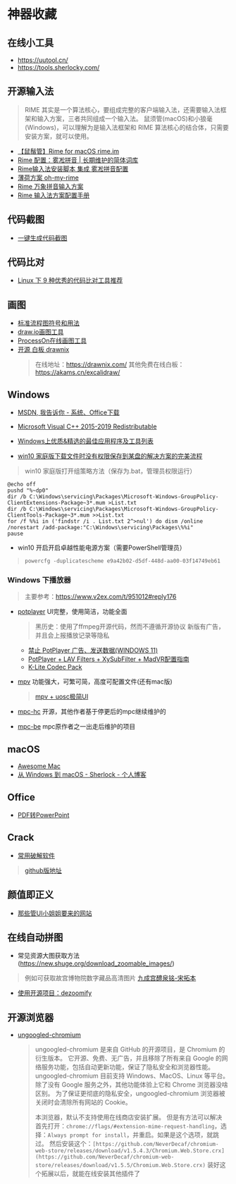 # 神器收藏

## 在线小工具
- https://uutool.cn/
- https://tools.sherlocky.com/

## 开源输入法
> RIME 其实是一个算法核心，要组成完整的客户端输入法，还需要输入法框架和输入方案，三者共同组成一个输入法。
> 鼠须管(macOS)和小狼毫(Windows)，可以理解为是输入法框架和 RIME 算法核心的结合体，只需要安装方案，就可以使用。

- [【鼠鬚管】Rime for macOS rime.im](https://github.com/rime/squirrel)
- [Rime 配置：雾凇拼音 | 长期维护的简体词库](https://github.com/iDvel/rime-ice)
- [Rime输入法安装脚本 集成 雾凇拼音配置](https://github.com/Mark24Code/rime-auto-deploy)
- [薄荷方案 oh-my-rime](https://www.mintimate.cc/zh/guide/installRime.html)
- [Rime 万象拼音输入方案](https://github.com/amzxyz/rime_wanxiang)
- [Rime 输入法方案配置手册](https://xishansnow.github.io/posts/41ac964d.html)


## 代码截图
* [一键生成代码截图](https://quanxin.org/code-snapshot)

## 代码比对
* [Linux 下 9 种优秀的代码比对工具推荐](https://mp.weixin.qq.com/s?__biz=MzAxODI5ODMwOA==&mid=2666546845&idx=2&sn=a8a638a300311344509770c1c3a8cd75)

## 画图
* [标准流程图符号和用法](https://www.edrawsoft.com/cn/flowchart-symbols.php)
* [draw.io画图工具](https://app.diagrams.net/)
* [ProcessOn在线画图工具](https://www.processon.com/)
* [开源 白板 drawnix](https://github.com/plait-board/drawnix)
  > 在线地址：https://drawnix.com/
  > 其他免费在线白板：https://akams.cn/excalidraw/

## Windows
* [MSDN, 我告诉你 - 系统、Office下载](https://msdn.itellyou.cn/)
* [Microsoft Visual C++ 2015-2019 Redistributable](https://support.microsoft.com/en-us/help/2977003/the-latest-supported-visual-c-downloads)
* [Windows上优质&精选的最佳应用程序及工具列表](https://github.com/Awesome-Windows/Awesome/blob/master/README-cn.md)

* [win10 家庭版下载文件时没有权限保存到某盘的解决方案的完美流程](https://blog.csdn.net/weixin_42997646/article/details/89414437)
> win10 家庭版打开组策略方法（保存为.bat，管理员权限运行）

```
@echo off
pushd "%~dp0" 
dir /b C:\Windows\servicing\Packages\Microsoft-Windows-GroupPolicy-ClientExtensions-Package~3*.mum >List.txt 
dir /b C:\Windows\servicing\Packages\Microsoft-Windows-GroupPolicy-ClientTools-Package~3*.mum >>List.txt 
for /f %%i in ('findstr /i . List.txt 2^>nul') do dism /online /norestart /add-package:"C:\Windows\servicing\Packages\%%i" 
pause
```
* win10 开启开启卓越性能电源方案（需要PowerShell管理员）
> ``powercfg -duplicatescheme e9a42b02-d5df-448d-aa00-03f14749eb61``

### Windows 下播放器
> 主要参考：https://www.v2ex.com/t/951012#reply176
- [potplayer](https://potplayer.daum.net/) UI完整，使用简洁，功能全面
  > 黑历史：使用了ffmpeg开源代码，然而不遵循开源协议
  > 新版有广告，并且会上报播放记录等隐私

  - [禁止 PotPlayer 广告、发送数据(WINDOWS 11)](https://go123.live/blocking-connection-from-potplayer-in-windows-firewall/)
  - [PotPlayer + LAV Filters + XySubFilter + MadVR配置指南](https://blog.csdn.net/sigmarising/article/details/105700625)
  - [K-Lite Codec Pack](https://codecguide.com/download_k-lite_codec_pack_mega.htm)
- [mpv](https://mpv.io/installation/) 功能强大，可繁可简，高度可配置文件(还有mac版) 
  > [mpv + uosc极简UI](https://github.com/tomasklaen/uosc)
- [mpc-hc](https://github.com/clsid2/mpc-hc) 开源，其他作者基于停更后的mpc继续维护的 
- [mpc-be](https://github.com/Aleksoid1978/MPC-BE) mpc原作者之一出走后维护的项目

## macOS
* [Awesome Mac](https://wangchujiang.com/awesome-mac/index.zh.html)
* [从 Windows 到 macOS - Sherlock - 个人博客](https://halo.sherlocky.com/archives/macos)

## Office
* [PDF转PowerPoint](https://www.pdfpai.com/pdf-to-powerpoint)

## Crack
* [常用破解软件](https://www.fxxkmakeding.xyz/downloads.html)
> [github版地址](https://github.com/xyjoey/fxxkmakeding)

## 颜值即正义
* [那些管UI小姐姐要来的网站](https://juejin.im/post/5e7cdee26fb9a03c6e640cc7)

## 在线自动拼图
- 常见资源大图获取方法(https://new.shuge.org/download_zoomable_images/)
 > 例如可获取故宫博物院数字藏品高清图片
 > [九成宫醴泉铭-宋拓本](https://www.dpm.org.cn/collection/impres/234127.html)
- [使用开源项目：dezoomify](https://ok.daoing.com/he/dezoomify.html)

## 开源浏览器
- [ungoogled-chromium](https://github.com/ungoogled-software/ungoogled-chromium)
  > ungoogled-chromium 是来自 GitHub 的开源项目，是 Chromium 的衍生版本。
  > 它开源、免费、无广告，并且移除了所有来自 Google 的网络服务功能，包括自动更新功能，保证了隐私安全和浏览器性能。
  > ungoogled-chromium 目前支持 Windows、MacOS、Linux 等平台。除了没有 Google 服务之外，其他功能体验上它和 Chrome 浏览器没啥区别。
  > 为了保证更彻底的隐私安全，ungoogled-chromium 浏览器被关闭时会清除所有网站的 Cookie。
  > 
  > 本浏览器，默认不支持使用在线商店安装扩展。
  > 但是有方法可以解决
  > 首先打开：``chrome://flags/#extension-mime-request-handling``，选择：``Always prompt for install``，并重启。如果是这个选项，就跳过。
  > 然后安装这个：``[https://github.com/NeverDecaf/chromium-web-store/releases/download/v1.5.4.3/Chromium.Web.Store.crx](https://github.com/NeverDecaf/chromium-web-store/releases/download/v1.5.5/Chromium.Web.Store.crx)``
  > 装好这个拓展以后，就能在线安装其他插件了
